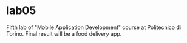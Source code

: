 # lab05
Fifth lab of "Mobile Application Development" course at Politecnico di Torino. Final result will be a food delivery app.
